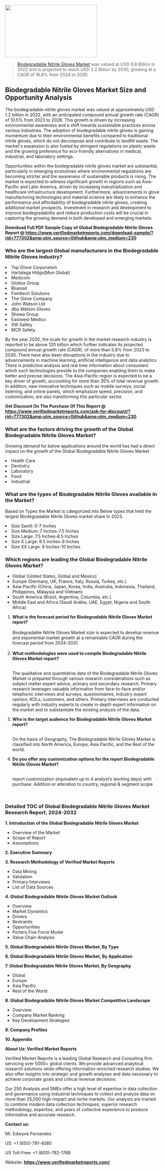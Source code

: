 <img src="https://ffe5etoiles.com/wp-content/uploads/2024/12/MST1-300x171.png" alt="" width="300" height="171" class="alignnone size-medium wp-image-20088" /><blockquote><p><p><a href="https://www.verifiedmarketreports.com/download-sample/?rid=777302&utm_source=Github&utm_medium=230" target="_blank">Biodegradable Nitrile Gloves Market</a> was valued at USD 0.8 Billion in 2022 and is projected to reach USD 2.2 Billion by 2030, growing at a CAGR of 16.8% from 2024 to 2030.</p></blockquote><p><h2>Biodegradable Nitrile Gloves Market Size and Opportunity Analysis</h2><p>The biodegradable nitrile gloves market was valued at approximately USD 1.2 billion in 2022, with an anticipated compound annual growth rate (CAGR) of 10.5% from 2023 to 2028. This growth is driven by increasing environmental awareness and a shift towards sustainable practices across various industries. The adoption of biodegradable nitrile gloves is gaining momentum due to their environmental benefits compared to traditional nitrile gloves, which do not decompose and contribute to landfill waste. The market's expansion is also fueled by stringent regulations on plastic waste and the growing preference for eco-friendly alternatives in medical, industrial, and laboratory settings.</p><p>Opportunities within the biodegradable nitrile gloves market are substantial, particularly in emerging economies where environmental regulations are becoming stricter and the awareness of sustainable products is rising. The market is expected to witness significant growth in regions such as Asia-Pacific and Latin America, driven by increasing industrialization and healthcare infrastructure development. Furthermore, advancements in glove manufacturing technologies and material science are likely to enhance the performance and affordability of biodegradable nitrile gloves, creating additional market prospects. Investment in research and development to improve biodegradability and reduce production costs will be crucial in capturing the growing demand in both developed and emerging markets.</p></p><p class=""><strong>Download Full PDF Sample Copy of Global Biodegradable Nitrile Gloves Report @ <a href="https://www.verifiedmarketreports.com/download-sample/?rid=777302&amp;utm_source=Github&amp;utm_medium=230" target="_blank">https://www.verifiedmarketreports.com/download-sample/?rid=777302&amp;utm_source=Github&amp;utm_medium=230</a></strong></p><h3 id="" class="">Who are the largest Global manufacturers in the Biodegradable Nitrile Gloves industry?</h3><p><li>Top Glove Corporation</li><li> Hartalega Hldgs(Mun Global)</li><li> Medicom</li><li> Globus Group</li><li> Bluesail</li><li> Fieldtech Solutions</li><li> The Glove Company</li><li> John Watson Ltd</li><li> dba Watson Gloves</li><li> Showa Group</li><li> Eastwest Medico</li><li> SW Safety</li><li> MCR Safety</li></p><div class=""><div class="" dir="" data-message-author-role="" data-message-id="" data-message-model-slug=""><div class=""><div class=""><div class=""><div class="" dir="" data-message-author-role="" data-message-id="" data-message-model-slug=""><div class=""><div class=""><p>By the year 2030, the scale for growth in the market research industry is reported to be above 120 billion which further indicates its projected compound annual growth rate (CAGR), of more than 5.8% from 2023 to 2030. There have also been disruptions in the industry due to advancements in machine learning, artificial intelligence and data analytics There is predictive analysis and real time information about consumers which such technologies provide to the companies enabling them to make better and precise decisions. The Asia-Pacific region is expected to be a key driver of growth, accounting for more than 35% of total revenue growth. In addition, new innovative techniques such as mobile surveys, social listening, and online panels, which emphasize speed, precision, and customization, are also transforming this particular sector.</p><p><strong>Get Discount On The Purchase Of This Report @&nbsp; <a href="https://www.verifiedmarketreports.com/ask-for-discount/?rid=777302&amp;utm_source=Github&amp;utm_medium=230" target="_blank">https://www.verifiedmarketreports.com/ask-for-discount/?rid=777302&amp;utm_source=Github&amp;utm_medium=230</a></strong></p></div></div></div></div></div></div></div></div><h3 id="" class="">What are the factors driving the growth of the Global Biodegradable Nitrile Gloves Market?</h3><p id="" class="">Growing demand for below applications around the world has had a direct impact on the growth of the Global Biodegradable Nitrile Gloves Market</p><p id="" class=""><li>Health Care</li><li> Dentistry</li><li> Laboratory</li><li> Food</li><li> Industrial</li></p><h3 id="" class="">What are the types of Biodegradable Nitrile Gloves available in the Market?</h3><p id="" class="">Based on Types the Market is categorized into Below types that held the largest Biodegradable Nitrile Gloves market share In 2023.</p><p id="" class=""><li>Size Samll: 0-7 Inches</li><li> Size Medium: 7 Inches-7.5 Inches</li><li> Size Large: 7.5 Inches-8.5 Inches</li><li> Size X Large: 8.5 Inches-9 Inches</li><li> Size XX Large: 9 Inches-10 Inches</li></p><h3 id="" class="">Which regions are leading the Global Biodegradable Nitrile Gloves Market?</h3><ul><li>Global (United States, Global and Mexico)</li><li>Europe (Germany, UK, France, Italy, Russia, Turkey, etc.)</li><li>Asia-Pacific (China, Japan, Korea, India, Australia, Indonesia, Thailand, Philippines, Malaysia and Vietnam)</li><li>South America (Brazil, Argentina, Columbia, etc.)</li><li>Middle East and Africa (Saudi Arabia, UAE, Egypt, Nigeria and South Africa)</li></ul><p><ol><li><strong>What is the forecast period for Biodegradable Nitrile Gloves Market report?<br /></strong><br /><span data-sheets-root="1" data-sheets-value="{&quot;1&quot;:2,&quot;2&quot;:&quot;XXXX size is expected to develop revenue and exponential market growth at a remarkable CAGR during the forecast period from 2024&ndash;2030.&quot;}" data-sheets-userformat="{&quot;2&quot;:12674,&quot;4&quot;:{&quot;1&quot;:2,&quot;2&quot;:16776960},&quot;10&quot;:2,&quot;11&quot;:0,&quot;15&quot;:&quot;Arial&quot;,&quot;16&quot;:12}">Biodegradable Nitrile Gloves Market size is expected to develop revenue and exponential market growth at a remarkable CAGR during the forecast period from 2024&ndash;2031.</span><br /><br /></li><li><strong>What methodologies were used to compile Biodegradable Nitrile Gloves Market report?<br /><br /></strong><p>The qualitative and quantitative data of the&nbsp;Biodegradable Nitrile Gloves Market is prepared through various research considerations such as subject matter expert advice, primary and secondary research. Primary research leverages valuable information from face-to-face and/or telephonic interviews and surveys, questionnaires, industry expert opinion, KOLs, customers, and others. Primary interviews are conducted regularly with industry experts to create in-depth expert information on the market and to substantiate the existing analysis of the data.&nbsp;</p></li><li><strong>Who is the target audience for Biodegradable Nitrile Gloves Market report?<br /><br /></strong><p>On the basis of Geography, The&nbsp;Biodegradable Nitrile Gloves Market is classified into North America, Europe, Asia Pacific, and the Rest of the world.</p></li><li><strong>Do you offer any customization options for the report Biodegradable Nitrile Gloves Market?<br /><br /></strong><p>report customization (equivalent up to 4 analyst&rsquo;s working days) with purchase. Addition or alteration to country, regional &amp; segment scope</p><p>&nbsp;</p></li></ol></p><h3 id="" class="">Detailed TOC of Global Biodegradable Nitrile Gloves Market Research Report, 2024-2032</h3><p id="" class=""><strong>1. Introduction of the Global Biodegradable Nitrile Gloves Market</strong></p><ul><li>Overview of the Market</li><li>Scope of Report</li><li>Assumptions</li></ul><p id="" class=""><strong>2. Executive Summary</strong></p><p id="" class=""><strong>3. Research Methodology of&nbsp;Verified Market Reports</strong></p><ul><li>Data Mining</li><li>Validation</li><li>Primary Interviews</li><li>List of Data Sources</li></ul><p id="" class=""><strong>4. Global Biodegradable Nitrile Gloves Market Outlook</strong></p><ul><li>Overview</li><li>Market Dynamics</li><li>Drivers</li><li>Restraints</li><li>Opportunities</li><li>Porters Five Force Model</li><li>Value Chain Analysis</li></ul><p id="" class=""><strong>5. Global Biodegradable Nitrile Gloves Market, By&nbsp;Type</strong></p><p id="" class=""><strong>6. Global Biodegradable Nitrile Gloves Market, By Application</strong></p><p id="" class=""><strong>7. Global Biodegradable Nitrile Gloves Market, By Geography</strong></p><ul><li>Global</li><li>Europe</li><li>Asia Pacific</li><li>Rest of the World</li></ul><p id="" class=""><strong>8. Global Biodegradable Nitrile Gloves Market Competitive Landscape</strong></p><ul><li>Overview</li><li>Company Market Ranking</li><li>Key Development Strategies</li></ul><p id="" class=""><strong>9. Company Profiles</strong></p><p id="" class=""><strong>10. Appendix</strong></p><p id="" class=""><strong>About Us: Verified Market Reports</strong></p><p id="" class="">Verified Market Reports is a leading Global Research and Consulting firm servicing over 5000+ global clients. We provide advanced analytical research solutions while offering information-enriched research studies. We also offer insights into strategic and growth analyses and data necessary to achieve corporate goals and critical revenue decisions.</p><p id="" class="">Our 250 Analysts and SMEs offer a high level of expertise in data collection and governance using industrial techniques to collect and analyze data on more than 25,000 high-impact and niche markets. Our analysts are trained to combine modern data collection techniques, superior research methodology, expertise, and years of collective experience to produce informative and accurate research.</p><p id="" class=""><strong>Contact us:</strong></p><p id="" class="">Mr. Edwyne Fernandes</p><p id="" class="">US: +1 (650)-781-4080</p><p id="" class="">US Toll-Free: +1 (800)-782-1768</p><p id="" class="">Website: <a target="" data-test-app-aware-link=""><strong>https://www.verifiedmarketreports.com/</strong></a></p>
